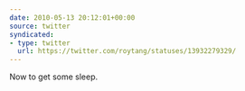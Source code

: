 ```yaml
---
date: 2010-05-13 20:12:01+00:00
source: twitter
syndicated:
- type: twitter
  url: https://twitter.com/roytang/statuses/13932279329/
---
```


Now to get some sleep.
